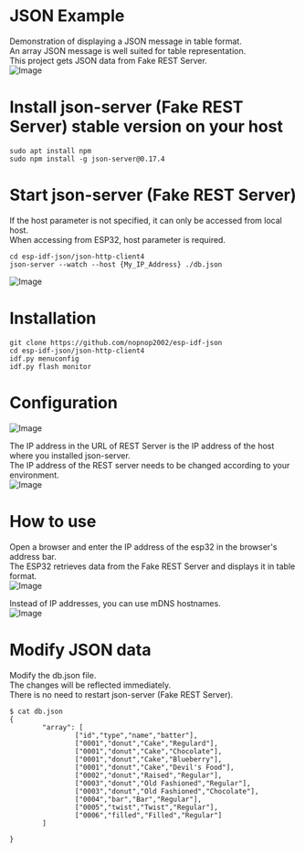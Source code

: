 # JSON Example
Demonstration of displaying a JSON message in table format.   
An array JSON message is well suited for table representation.   
This project gets JSON data from Fake REST Server.   
![Image](https://github.com/user-attachments/assets/7d1a49f3-8643-4420-85a6-1fcbf39119db)

# Install json-server (Fake REST Server) stable version on your host
```
sudo apt install npm
sudo npm install -g json-server@0.17.4

```

# Start json-server (Fake REST Server)
If the host parameter is not specified, it can only be accessed from local host.   
When accessing from ESP32, host parameter is required.   
```
cd esp-idf-json/json-http-client4
json-server --watch --host {My_IP_Address} ./db.json
```
![Image](https://github.com/user-attachments/assets/583585a4-d810-4a51-9602-f08af65d9399)


# Installation
```
git clone https://github.com/nopnop2002/esp-idf-json
cd esp-idf-json/json-http-client4
idf.py menuconfig
idf.py flash monitor
```

# Configuration
![Image](https://github.com/user-attachments/assets/d2c27b89-e715-4750-913c-2161ae0a4531)

The IP address in the URL of REST Server is the IP address of the host where you installed json-server.   
The IP address of the REST server needs to be changed according to your environment.   
![Image](https://github.com/user-attachments/assets/5490ff79-4517-491f-8ffe-513c9017b703)

# How to use
Open a browser and enter the IP address of the esp32 in the browser's address bar.   
The ESP32 retrieves data from the Fake REST Server and displays it in table format.   
![Image](https://github.com/user-attachments/assets/7d1a49f3-8643-4420-85a6-1fcbf39119db)

Instead of IP addresses, you can use mDNS hostnames.   
![Image](https://github.com/user-attachments/assets/c6033956-9cd8-4054-83ce-861aa3542779)

# Modify JSON data
Modify the db.json file.   
The changes will be reflected immediately.   
There is no need to restart json-server (Fake REST Server).   
```
$ cat db.json
{
        "array": [
                ["id","type","name","batter"],
                ["0001","donut","Cake","Regulard"],
                ["0001","donut","Cake","Chocolate"],
                ["0001","donut","Cake","Blueberry"],
                ["0001","donut","Cake","Devil's Food"],
                ["0002","donut","Raised","Regular"],
                ["0003","donut","Old Fashioned","Regular"],
                ["0003","donut","Old Fashioned","Chocolate"],
                ["0004","bar","Bar","Regular"],
                ["0005","twist","Twist","Regular"],
                ["0006","filled","Filled","Regular"]
        ]

}
```
